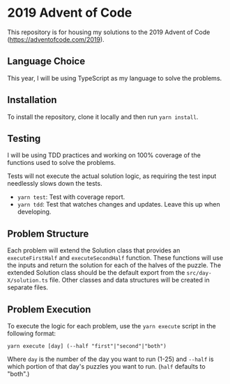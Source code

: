 # 2019 Advent of Code

This repository is for housing my solutions to the 2019 Advent of Code (https://adventofcode.com/2019).

## Language Choice

This year, I will be using TypeScript as my language to solve the problems.

## Installation

To install the repository, clone it locally and then run `yarn install`.

## Testing

I will be using TDD practices and working on 100% coverage of the functions used to solve the problems.

Tests will not execute the actual solution logic, as requiring the test input needlessly slows down the tests.

* `yarn test`: Test with coverage report.
* `yarn tdd`: Test that watches changes and updates. Leave this up when developing.

## Problem Structure

Each problem will extend the Solution class that provides an `executeFirstHalf` and `executeSecondHalf` function. These functions will use the inputs and return the solution for each of the halves of the puzzle. The extended Solution class should be the default export from the `src/day-X/solution.ts` file. Other classes and data structures will be created in separate files.

## Problem Execution

To execute the logic for each problem, use the `yarn execute` script in the following format:

`yarn execute [day] (--half "first"|"second"|"both")`

Where `day` is the number of the day you want to run (1-25) and `--half` is which portion of that day's puzzles you want to run. (`half` defaults to "both".)
